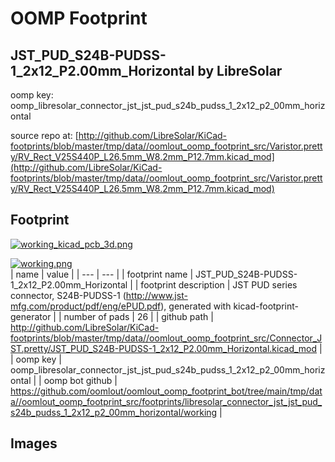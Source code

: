 # OOMP Footprint  
## JST_PUD_S24B-PUDSS-1_2x12_P2.00mm_Horizontal  by LibreSolar  
  
oomp key: oomp_libresolar_connector_jst_jst_pud_s24b_pudss_1_2x12_p2_00mm_horizontal  
  
source repo at: [http://github.com/LibreSolar/KiCad-footprints/blob/master/tmp/data//oomlout_oomp_footprint_src/Varistor.pretty/RV_Rect_V25S440P_L26.5mm_W8.2mm_P12.7mm.kicad_mod](http://github.com/LibreSolar/KiCad-footprints/blob/master/tmp/data//oomlout_oomp_footprint_src/Varistor.pretty/RV_Rect_V25S440P_L26.5mm_W8.2mm_P12.7mm.kicad_mod)  
## Footprint  
  
[![working_kicad_pcb_3d.png](working_kicad_pcb_3d_600.png)](working_kicad_pcb_3d.png)  
  
[![working.png](working_600.png)](working.png)  
| name | value | 
| --- | --- | 
| footprint name | JST_PUD_S24B-PUDSS-1_2x12_P2.00mm_Horizontal | 
| footprint description | JST PUD series connector, S24B-PUDSS-1 (http://www.jst-mfg.com/product/pdf/eng/ePUD.pdf), generated with kicad-footprint-generator | 
| number of pads | 26 | 
| github path | http://github.com/LibreSolar/KiCad-footprints/blob/master/tmp/data//oomlout_oomp_footprint_src/Connector_JST.pretty/JST_PUD_S24B-PUDSS-1_2x12_P2.00mm_Horizontal.kicad_mod | 
| oomp key | oomp_libresolar_connector_jst_jst_pud_s24b_pudss_1_2x12_p2_00mm_horizontal | 
| oomp bot github | https://github.com/oomlout/oomlout_oomp_footprint_bot/tree/main/tmp/data//oomlout_oomp_footprint_src/footprints/libresolar_connector_jst_jst_pud_s24b_pudss_1_2x12_p2_00mm_horizontal/working | 
## Images  
